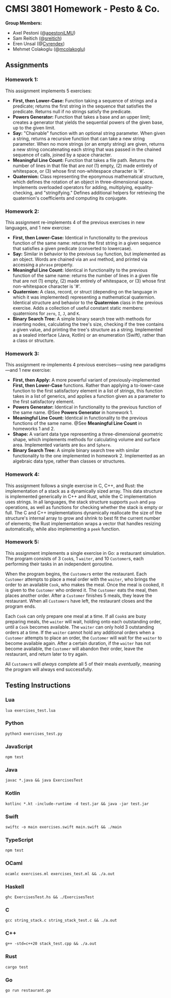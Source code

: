 # CMSI 3801 Homework - Pesto & Co.

**Group Members:** 

* Axel Pestoni (@[apestoniLMU](https://github.com/apestoniLMU))
* Sam Reitich (@[sreitich](https://github.com/sreitich))
* Eren Unsal (@[Cyrendex](https://github.com/Cyrendex))
* Mehmet Colakoglu (@[mcolakoglu](https://github.com/Mehmet-Colak))



## Assignments



### **Homework 1:**

This assignment implements 5 exercises: 
* **First, then Lower-Case:** Function taking a sequence of strings and a predicate; returns the first string in the sequence that satisfies the predicate. Returns null if no strings satisfy the predicate.
* **Powers Generator:** Function that takes a base and an upper limit; creates a generator that yields the sequential powers of the given base, up to the given limit.
* **Say:** "Chainable" function with an optional string parameter. When given a string, returns a recursive function that can take a new string parameter. When no more strings (or an empty string) are given, returns a new string concatenating each string that was passed in the chained sequence of calls, joined by a space character.
* **Meaningful Line Count:** Function that takes a file path. Returns the number of lines in that file that are *not* (1) empty, (2) made entirely of whitespace, or (3) whose first non-whitespace character is '#'.
* **Quaternion:** Class representing the eponymous mathematical structure, which defines the rotation of an object in three-dimensional space. Implements overloaded operators for adding, multiplying, equality-checking, and "stringifying." Defines additional helpers for retrieving the quaternion's coefficients and computing its conjugate.

### Homework 2:

This assignment re-implements 4 of the previous exercises in new languages, and 1 new exercise:

* **First, then Lower-Case:** Identical in functionality to the previous function of the same name: returns the first string in a given sequence that satisfies a given predicate (converted to lowercase).
* **Say:** Similar in behavior to the previous `Say` function, but implemented as an object. Words are chained via an `and` method, and printed via accessing a `phrase` property.
* **Meaningful Line Count:** Identical in functionality to the previous function of the same name: returns the number of lines in a given file that are not (1) empty, (2) made entirely of whitespace, or (3) whose first non-whitespace character is '#'.
* **Quaternion:** A class, record, or struct (depending on the language in which it was implemented) representing a mathematical quaternion. Identical structure and behavior to the **Quaternion** class in the previous exercise. Adds a collection of useful constant static members: quaternions for `zero`, `I`, `J`, and `K`. 
* **Binary Search Tree:** A simple binary search tree with methods for inserting nodes, calculating the tree's size, checking if the tree contains a given value, and printing the tree's structure as a string. Implemented as a sealed interface (Java, Kotlin) or an enumeration (Swift), rather than a class or structure.

### Homework 3:

This assignment re-implements 4 previous exercises—using new paradigms—and 1 new exercise:

* **First, then Apply:** A more powerful variant of previously-implemented **First, then Lower-Case** functions. Rather than applying a to-lower-case function to the first satisfactory element in a list of strings, this function takes in a list of generics, and applies a function given as a parameter to the first satisfactory element.
* **Powers Generator:** Identical in functionality to the previous function of the same name. @See **Powers Generator** in homework 1.
* **Meaningful Line Count:** Identical in functionality to the previous functions of the same name. @See **Meaningful Line Count** in homeworks 1 and 2.
* **Shape:** A variant data type representing a three-dimensional geometric shape, which implements methods for calculating volume and surface area. Implemented variants are `Box` and `Sphere`. 
* **Binary Search Tree:** A simple binary search tree with similar functionality to the one implemented in homework 2. Implemented as an algebraic data type, rather than classes or structures.

### Homework 4:

This assignment follows a single exercise in C, C++, and Rust: the implementation of a stack as a dynamically sized array. This data structure is implemented generically in C++ and Rust, while the C implementation uses strings. In all languages, the stack structure supports `push` and `pop` operations, as well as functions for checking whether the stack is empty or full. The C and C++ implementations dynamically reallocate the size of the structure's internal array to grow and shrink to best fit the current number of elements; the Rust implementation wraps a vector that handles resizing automatically, while also implementing a `peek` function.

### Homework 5:

This assignment implements a single exercise in Go: a restaurant simulation. The program consists of 3 `Cook`s, 1 `waiter`, and 10 `Customer`s, each performing their tasks in an independent goroutine.

When the program begins, the `Customer`s enter the restaurant. Each `Customer` attempts to place a meal order with the `waiter`, who brings the order to an available `Cook`, who makes the meal. Once the meal is cooked, it is given to the `Customer` who ordered it. The `Customer` eats the meal, then places another order. After a `Customer` finishes 5 meals, they leave the restaurant. When all `Customers` have left, the restaurant closes and the program ends.

Each `Cook` can only prepare one meal at a time. If all `Cook`s are busy preparing meals, the `waiter` will wait, holding onto each outstanding order, until a `Cook` becomes available. The `waiter` can only hold 3 outstanding orders at a time. If the `waiter` cannot hold any additional orders when a `Customer` attempts to place an order, the `Customer` will wait for the `waiter` to become available again. After a certain duration, if the `waiter` has not become available, the `Customer` will abandon their order, leave the restaurant, and return later to try again.

All `Customer`s will *always* complete all 5 of their meals *eventually*, meaning the program will always end successfully.

## Testing Instructions
### Lua

```
lua exercises_test.lua
```

### Python

```
python3 exercises_test.py
```

### JavaScript

```
npm test
```

### Java

```
javac *.java && java ExercisesTest
```

### Kotlin

```
kotlinc *.kt -include-runtime -d test.jar && java -jar test.jar
```

### Swift

```
swiftc -o main exercises.swift main.swift && ./main
```

### TypeScript

```
npm test
```

### OCaml

```
ocamlc exercises.ml exercises_test.ml && ./a.out
```

### Haskell

```
ghc ExercisesTest.hs && ./ExercisesTest
```

### C

```
gcc string_stack.c string_stack_test.c && ./a.out
```

### C++

```
g++ -std=c++20 stack_test.cpp && ./a.out
```

### Rust

```
cargo test
```

### Go

```
go run restaurant.go
```
